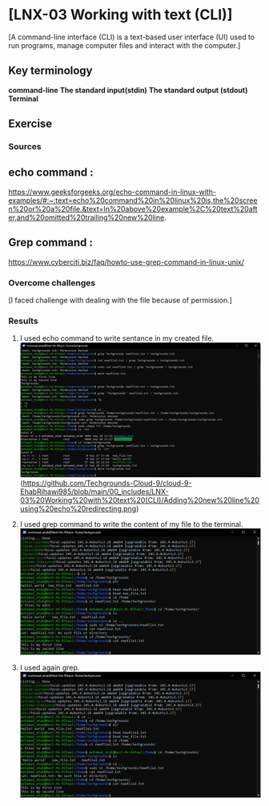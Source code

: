 # [LNX-03 Working with text (CLI)]
[A command-line interface (CLI) is a text-based user interface (UI) used to run programs, manage computer files and interact with the computer.]

## Key terminology
**command-line**
**The standard input(stdin)**
**The standard output (stdout)**
**Terminal**


## Exercise
### Sources

## echo command :
https://www.geeksforgeeks.org/echo-command-in-linux-with-examples/#:~:text=echo%20command%20in%20linux%20is,the%20screen%20or%20a%20file.&text=In%20above%20example%2C%20text%20after,and%20omitted%20trailing%20new%20line.

## Grep command :
https://www.cyberciti.biz/faq/howto-use-grep-command-in-linux-unix/


### Overcome challenges
[I faced challenge with dealing with the file because of permission.]

### Results

1. I used echo command to write sentance in my created file.
![I used echo command to write sentance in my created file](https://github.com/Techgrounds-Cloud-9/cloud-9-EhabRihawi985/blob/main/00_includes/LNX-03%20Working%20with%20text%20(CLI)/3rd.png)(https://github.com/Techgrounds-Cloud-9/cloud-9-EhabRihawi985/blob/main/00_includes/LNX-03%20Working%20with%20text%20(CLI)/Adding%20new%20line%20using%20echo%20redirecting.png)

2. I used grep command to write the content of my file to the terminal.
![I used grep command to write the content of my file to the terminal](https://github.com/Techgrounds-Cloud-9/cloud-9-EhabRihawi985/blob/main/00_includes/LNX-03%20Working%20with%20text%20(CLI)/creating%20new%20file%20with%202%20lines.png)

3. I used again grep.
![I used again grep](https://github.com/Techgrounds-Cloud-9/cloud-9-EhabRihawi985/blob/main/00_includes/LNX-03%20Working%20with%20text%20(CLI)/creating%20new%20file%20with%202%20lines.png)